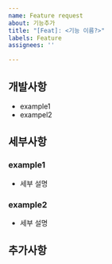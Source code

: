 ```yaml
---
name: Feature request
about: 기능추가
title: "[Feat]: <기능 이름?>"
labels: Feature
assignees: ''

---
```


## 개발사항

- example1
- exampel2

## 세부사항

### example1
- 세부 설명

### example2
- 세부 설명

## 추가사항
